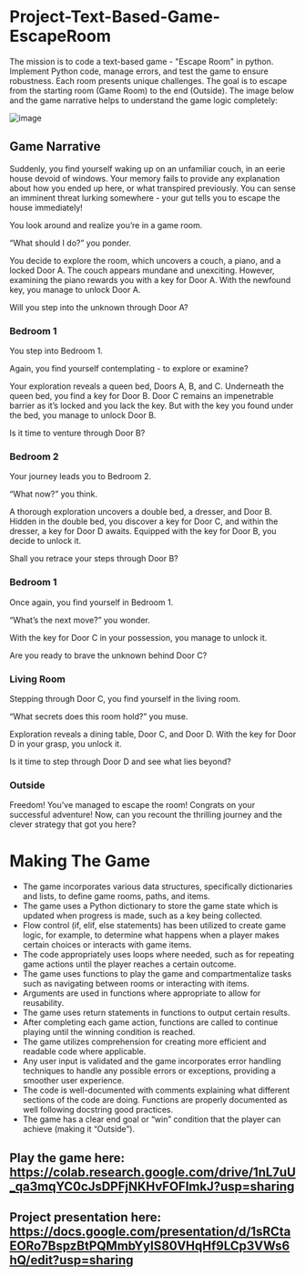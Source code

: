 # Project-Text-Based-Game-EscapeRoom
The mission is to code a text-based game - "Escape Room" in python. Implement Python code, manage errors, and test the game to ensure robustness. Each room presents unique challenges. The goal is to escape from the starting room (Game Room) to the end (Outside). The image below and the game narrative helps to understand the game logic completely:

![image](https://github.com/user-attachments/assets/cccb6825-b719-43c8-92cc-5118cd0c84c6)

## Game Narrative
Suddenly, you find yourself waking up on an unfamiliar couch, in an eerie house devoid of windows. Your memory fails to provide any explanation about how you ended up here, or what transpired previously. You can sense an imminent threat lurking somewhere - your gut tells you to escape the house immediately!

You look around and realize you’re in a game room.

“What should I do?” you ponder.

You decide to explore the room, which uncovers a couch, a piano, and a locked Door A. The couch appears mundane and unexciting. However, examining the piano rewards you with a key for Door A. With the newfound key, you manage to unlock Door A.

Will you step into the unknown through Door A?

### Bedroom 1
You step into Bedroom 1.

Again, you find yourself contemplating - to explore or examine?

Your exploration reveals a queen bed, Doors A, B, and C. Underneath the queen bed, you find a key for Door B. Door C remains an impenetrable barrier as it’s locked and you lack the key. But with the key you found under the bed, you manage to unlock Door B.

Is it time to venture through Door B?

### Bedroom 2
Your journey leads you to Bedroom 2.

“What now?” you think.

A thorough exploration uncovers a double bed, a dresser, and Door B. Hidden in the double bed, you discover a key for Door C, and within the dresser, a key for Door D awaits. Equipped with the key for Door B, you decide to unlock it.

Shall you retrace your steps through Door B?

### Bedroom 1
Once again, you find yourself in Bedroom 1.

“What’s the next move?” you wonder.

With the key for Door C in your possession, you manage to unlock it.

Are you ready to brave the unknown behind Door C?

### Living Room
Stepping through Door C, you find yourself in the living room.

“What secrets does this room hold?” you muse.

Exploration reveals a dining table, Door C, and Door D. With the key for Door D in your grasp, you unlock it.

Is it time to step through Door D and see what lies beyond?

### Outside
Freedom! You’ve managed to escape the room! Congrats on your successful adventure! Now, can you recount the thrilling journey and the clever strategy that got you here?


# Making The Game

- The game incorporates various data structures, specifically dictionaries and lists, to define game rooms, paths, and items.
- The game uses a Python dictionary to store the game state which is updated when progress is made, such as a key being collected.
- Flow control (if, elif, else statements) has been utilized to create game logic, for example, to determine what happens when a player makes certain choices or interacts with game items.
- The code appropriately uses loops where needed, such as for repeating game actions until the player reaches a certain outcome.
- The game uses functions to play the game and compartmentalize tasks such as navigating between rooms or interacting with items.
- Arguments are used in functions where appropriate to allow for reusability.
- The game uses return statements in functions to output certain results.
- After completing each game action, functions are called to continue playing until the winning condition is reached.
- The game utilizes comprehension for creating more efficient and readable code where applicable.
- Any user input is validated and the game incorporates error handling techniques to handle any possible errors or exceptions, providing a smoother user experience.
- The code is well-documented with comments explaining what different sections of the code are doing. Functions are properly documented as well following docstring good practices.
- The game has a clear end goal or “win” condition that the player can achieve (making it “Outside”).


## Play the game here: https://colab.research.google.com/drive/1nL7uU_qa3mqYC0cJsDPFjNKHvFOFImkJ?usp=sharing
## Project presentation here: https://docs.google.com/presentation/d/1sRCtaEORo7BspzBtPQMmbYyIS80VHqHf9LCp3VWs6hQ/edit?usp=sharing
